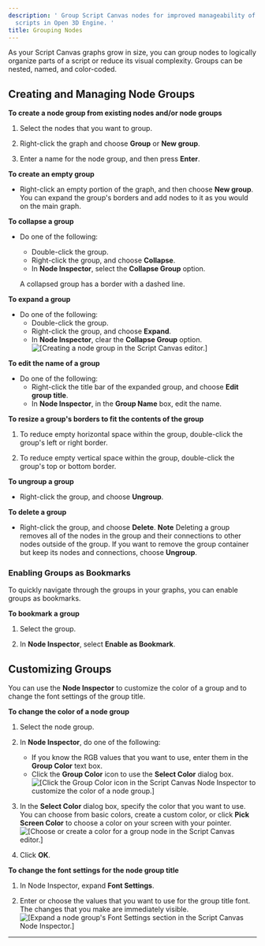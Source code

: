 ```yaml
---
description: ' Group Script Canvas nodes for improved manageability of your visual
  scripts in Open 3D Engine. '
title: Grouping Nodes
---
```


As your Script Canvas graphs grow in size, you can group nodes to logically organize parts of a script or reduce its visual complexity. Groups can be nested, named, and color-coded.

## Creating and Managing Node Groups 

**To create a node group from existing nodes and/or node groups**

1. Select the nodes that you want to group.

1. Right-click the graph and choose **Group** or **New group**.

1. Enter a name for the node group, and then press **Enter**.

**To create an empty group**
+ Right-click an empty portion of the graph, and then choose **New group**. You can expand the group's borders and add nodes to it as you would on the main graph.

**To collapse a group**
+ Do one of the following:
  + Double-click the group.
  + Right-click the group, and choose **Collapse**.
  + In **Node Inspector**, select the **Collapse Group** option.

  A collapsed group has a border with a dashed line.

**To expand a group**
+ Do one of the following:
  + Double-click the group.
  + Right-click the group, and choose **Expand**.
  + In **Node Inspector**, clear the **Collapse Group** option.
![\[Creating a node group in the Script Canvas editor.\]](/images/shared/shared-script-canvas-node-groups-1.gif)

**To edit the name of a group**
+ Do one of the following:
  + Right-click the title bar of the expanded group, and choose **Edit group title**.
  + In **Node Inspector**, in the **Group Name** box, edit the name.

**To resize a group's borders to fit the contents of the group**

1. To reduce empty horizontal space within the group, double-click the group's left or right border.

1. To reduce empty vertical space within the group, double-click the group's top or bottom border.

**To ungroup a group**
+ Right-click the group, and choose **Ungroup**.

**To delete a group**
+ Right-click the group, and choose **Delete**.
**Note**
Deleting a group removes all of the nodes in the group and their connections to other nodes outside of the group. If you want to remove the group container but keep its nodes and connections, choose **Ungroup**.

### Enabling Groups as Bookmarks 

To quickly navigate through the groups in your graphs, you can enable groups as bookmarks.

**To bookmark a group**

1. Select the group.

1. In **Node Inspector**, select **Enable as Bookmark**.

## Customizing Groups 

You can use the **Node Inspector** to customize the color of a group and to change the font settings of the group title.

**To change the color of a node group**

1. Select the node group.

1. In **Node Inspector**, do one of the following:
   + If you know the RGB values that you want to use, enter them in the **Group Color** text box.
   + Click the **Group Color** icon to use the **Select Color** dialog box.
![\[Click the Group Color icon in the Script Canvas Node Inspector to customize the color of a node group.\]](/images/user-guide/scripting/script-canvas/script-canvas-node-groups-2.png)

1. In the **Select Color** dialog box, specify the color that you want to use. You can choose from basic colors, create a custom color, or click **Pick Screen Color** to choose a color on your screen with your pointer.
![\[Choose or create a color for a group node in the Script Canvas editor.\]](/images/user-guide/scripting/script-canvas/script-canvas-node-groups-3.png)

1. Click **OK**.

**To change the font settings for the node group title**

1. In Node Inspector, expand **Font Settings**.

1. Enter or choose the values that you want to use for the group title font. The changes that you make are immediately visible.
![\[Expand a node group's Font Settings section in the Script Canvas Node Inspector.\]](/images/user-guide/scripting/script-canvas/script-canvas-node-groups-4.png)
****

